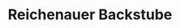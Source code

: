 ---
title: "Reichenauer Backstube"
url: /hartmannsdorf-reichenau/reichenauer-backstube/
shop: Bäckerei
---
